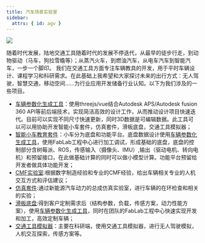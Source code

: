 ```yaml
---
title: 汽车场景实验室
sidebar:
  attrs: { id: agv }
---
```

![](https://nexmaker-profabx.oss-cn-hangzhou.aliyuncs.com/img/henosv2.001.png)

随着时代发展，陆地交通工具随着时代的发展不停迭代，从最早的徒步行走，到动物驱动（马车，狗拉雪橇等）；从蒸汽火车，到燃油汽车，从电车汽车到智能汽车，一步一个脚印。
我们在交通工具方面专注车辆教具的开发，用于平时车辆设计、课程学习和科研需求。在此基础上我希望和大家探讨未来的出行方式：无人驾驶，智慧交通，移动空间……为行业应用开发储备行业认知。以下为我们涉及的一些项目。
* [车辆参数化生成工具](https://profabx.com/agvedu/agvplatform/)：使用threejs/vue结合Autodesk APS/Autodesk fusion 360 API等前后端技术，实现简洁高效的设计工作，从而推动设计项目快速迭代。目前可以实现不同尺寸快速更新，同时3D数据是可编辑数据。此工具可以可以用协助开发智能小车套件，仿真套件，滑板底盘，交通工具模拟器；
* [智能小车教育套件](https://profabx.com/agvedu/agvkit/)：小车分为底盘和功能平台。底盘数据设计使用[车辆参数化生成工具](https://profabx.com/agvedu/agvplatform/)，使用FabLab工程中心进行加工调试，形成基础的底盘，底盘的控制部分含树莓派、ROS，传感输入（摄像头、IMU）,输出（驱动电机、转向电机）和预留接口，在此做基础计算的同时可以做小模型计算。功能平台预留给开发者做具体功能开发；
* [CMF实验室](https://profabx.com/agvedu/cmf/):根据数字制造经验和专业的CMF经验，给出车辆相关专业的人机交互方式和评估建议；
* [仿真套件](https://profabx.com/agvedu/simulatorlab/):通过新能源汽车动力的总成仿真实验室，进行车辆的在环检查和相关的实验；
* [滑板底盘](https://profabx.com/agvedu/henosv/):得到客户定制需求后（结构参数，负载，传感方案，动力性能方案），使用[车辆参数化生成工具](https://profabx.com/agvedu/agvplatform/)，同时在团队的FabLab工程中心快速实现开发和加工，高效定制车辆；
* [交通工具模拟器](https://profabx.com/agvedu/simulator/)：主要在科研端，使用交通工具模拟器，进行无人驾驶模拟，人机交互探索，传感方案等。

